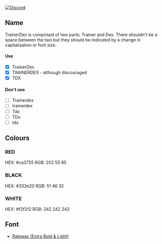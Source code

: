 [![Discord](https://discordapp.com/api/v6/guilds/364313717720219651/widget.png?style=shield)](http://discord.trainerdex.co.uk/)

## Name

TrainerDex is comprised of two parts: Trainer and Dex. There shouldn't be a space between the two but they should be indicated by a change in capitalisation or font size.

#### Use
- [x] TrainerDex
- [x] TRAINERDEX - although discouraged
- [x] TDX
#### Don't use
- [ ] Trainerdex
- [ ] trainerdex
- [ ] Tdx
- [ ] TDx
- [ ] tdx

## Colours
### RED

HEX: #ca3755
RGB: 202 55 85

### BLACK

HEX: #332e20
RGB: 51 46 32

### WHITE

HEX: #f2f2f2
RGB: 242 242 242

## Font

* [Raleway (Extra Bold & Light)](https://fonts.google.com/specimen/Raleway)
